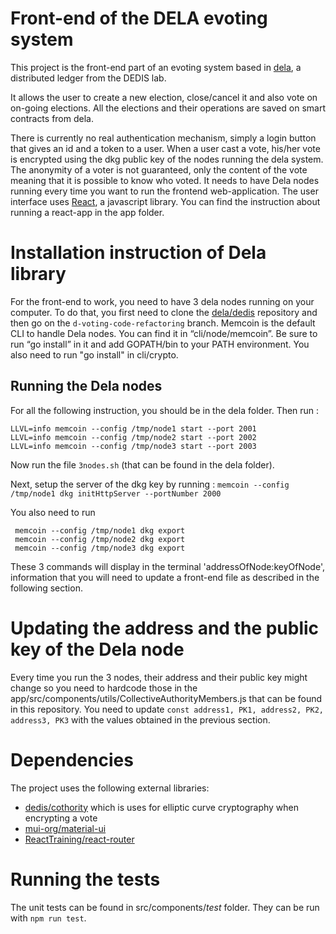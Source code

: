# Front-end of the DELA evoting system
 This project is the front-end part of an evoting system based in [dela](https://github.com/dedis/dela), a distributed ledger from the DEDIS lab.

 It allows the user to create a new election, close/cancel it and also vote on on-going elections.
 All the elections and their operations are saved on smart contracts from dela.
 
  There is currently no real authentication mechanism, simply a login button that gives an id and a token to a user. When a user cast a vote, his/her vote is encrypted using the dkg public key of the nodes running the dela system. The anonymity of a voter is not guaranteed, only the content of the vote meaning that it is possible to know who voted.
 It needs to have Dela nodes running every time you want to run the frontend web-application.
 The user interface uses [React](https://reactjs.org/), a javascript library. You can find the instruction about running a react-app in the app folder.
 
# Installation instruction of Dela library
 For the front-end to work, you need to have 3 dela nodes running on your computer. To do that, you first need to clone the [dela/dedis](https://github.com/dedis/dela) repository and then go on the `d-voting-code-refactoring` branch. Memcoin is the default CLI to handle Dela nodes. You can find it in “cli/node/memcoin”. Be sure to run “go install” in it and add GOPATH/bin to your PATH environment. You also need to run "go install" in cli/crypto.

 ## Running the Dela nodes
 For all the following instruction, you should be in the dela folder.
 Then run :
 ```
 LLVL=info memcoin --config /tmp/node1 start --port 2001
 LLVL=info memcoin --config /tmp/node2 start --port 2002
 LLVL=info memcoin --config /tmp/node3 start --port 2003
 ```
Now run the file `3nodes.sh` (that can be found in the dela folder). 

Next, setup the server of the dkg key by running : 
`memcoin --config /tmp/node1 dkg initHttpServer --portNumber 2000`

You also need to run 
```
 memcoin --config /tmp/node1 dkg export
 memcoin --config /tmp/node2 dkg export
 memcoin --config /tmp/node3 dkg export
```
These 3 commands will display in the terminal 'addressOfNode:keyOfNode', information that you will need to update a front-end file as described in the following section.

# Updating the address and the public key of the Dela node

Every time you run the 3 nodes, their address and their public key might change so you need to hardcode those in the app/src/components/utils/CollectiveAuthorityMembers.js that can be found in this repository. You need to update `const address1, PK1, address2, PK2, address3, PK3` with the values obtained in the previous section.


# Dependencies
The project uses the following external libraries: 
* [dedis/cothority](https://github.com/dedis/cothority/tree/main/external/js/kyber) which is uses for elliptic curve cryptography when encrypting a vote
* [mui-org/material-ui](https://github.com/mui-org/material-ui)
* [ReactTraining/react-router](https://github.com/ReactTraining/react-router)


# Running the tests
The unit tests can be found in src/components/_test_ folder. They can be run with `npm run test`.